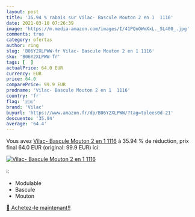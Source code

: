```yaml
---
layout: post
title: '35.94 % rabais sur Vilac- Bascule Mouton 2 en 1  1116'
date: 2021-03-10 07:26:39
image: 'https://m.media-amazon.com/images/I/41PQnOWmXxL._SL400_.jpg'
comments: true
category: ofertas
author: ring
slug: 'B06Y2XLPWW-fr Vilac- Bascule Mouton 2 en 1 1116'
sku: 'B06Y2XLPWW-fr'
tags: [  ]
actualPrice: 64.0 EUR
currency: EUR
price: 64.0
comparePrice: 99.9 EUR
prodname: 'Vilac- Bascule Mouton 2 en 1  1116'
country: 'fr'
flag: '🇫🇷'
brand: 'Vilac'
buyurl: 'https://www.amazon.fr/dp/B06Y2XLPWW/?tag=tolees0d-21'
descuento: '35.94'
average: '64.4'
---
```


Vous avez [Vilac- Bascule Mouton 2 en 1  1116](https://www.amazon.fr/dp/B06Y2XLPWW/?tag=tolees0d-21)  à  35.94 % de réduction, prix final  64.0 EUR (original: 99.9 EUR) ici:

[![Vilac- Bascule Mouton 2 en 1  1116](https://m.media-amazon.com/images/I/41PQnOWmXxL._SL400_.jpg)](https://www.amazon.fr/dp/B06Y2XLPWW/?tag=tolees0d-21)

ℹ️:

- Modulable
- Bascule
- Mouton

[🛒 Achetez-le maintenant!!](https://www.amazon.fr/dp/B06Y2XLPWW/?tag=tolees0d-21)
